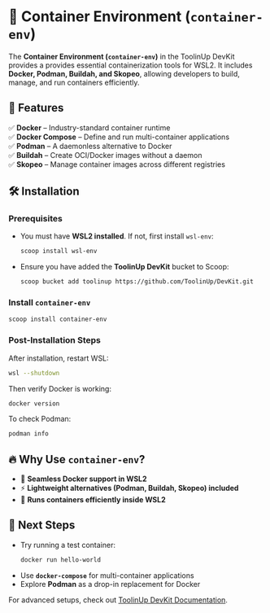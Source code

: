 # 🐳 Container Environment (`container-env`)

The **Container Environment (`container-env`)**  in the ToolinUp DevKit provides a provides essential containerization tools for WSL2. It includes **Docker, Podman, Buildah, and Skopeo**, allowing developers to build, manage, and run containers efficiently.

## 🚀 Features
✅ **Docker** – Industry-standard container runtime  
✅ **Docker Compose** – Define and run multi-container applications  
✅ **Podman** – A daemonless alternative to Docker  
✅ **Buildah** – Create OCI/Docker images without a daemon  
✅ **Skopeo** – Manage container images across different registries  

## 🛠 Installation

### **Prerequisites**
- You must have **WSL2 installed**. If not, first install `wsl-env`:  
  ```sh
  scoop install wsl-env
  ```
- Ensure you have added the **ToolinUp DevKit** bucket to Scoop:  
  ```sh
  scoop bucket add toolinup https://github.com/ToolinUp/DevKit.git
  ```

### **Install `container-env`**
```sh
scoop install container-env
```

### **Post-Installation Steps**
After installation, restart WSL:  
```sh
wsl --shutdown
```
Then verify Docker is working:  
```sh
docker version
```
To check Podman:  
```sh
podman info
```

## 🔥 Why Use `container-env`?
- 🐳 **Seamless Docker support in WSL2**
- ⚡ **Lightweight alternatives (Podman, Buildah, Skopeo) included**
- 🔄 **Runs containers efficiently inside WSL2**

## 🎯 Next Steps
- Try running a test container:  
  ```sh
  docker run hello-world
  ```
- Use **`docker-compose`** for multi-container applications  
- Explore **Podman** as a drop-in replacement for Docker  

For advanced setups, check out [ToolinUp DevKit Documentation](https://www.toolinup.com). 